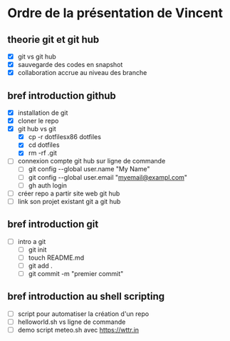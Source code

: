 # Ordre de la présentation de Vincent

## theorie git et git hub
- [x] git vs git hub
- [x] sauvegarde des codes en snapshot
- [x] collaboration accrue au niveau des branche

## bref introduction github
- [x] installation de git
- [x] cloner le repo
- [x] git hub vs git
  - [x] cp -r dotfilesx86 dotfiles
  - [x] cd dotfiles
  - [x] rm -rf .git
- [ ] connexion compte git hub sur ligne de commande
  - [ ] git config --global user.name "My Name"
  - [ ] git config --global user.email "myemail@exampl.com"
  - [ ] gh auth login
- [ ] créer repo a partir site web git hub
- [ ] link son projet existant git a git hub

## bref introduction git 
- [ ] intro a git
  - [ ] git init
  - [ ] touch README.md
  - [ ] git add .
  - [ ] git commit -m "premier commit"

## bref introduction au shell scripting
- [ ] script pour automatiser la création d'un repo
- [ ] helloworld.sh vs ligne de commande
- [ ] demo script meteo.sh avec https://wttr.in 
